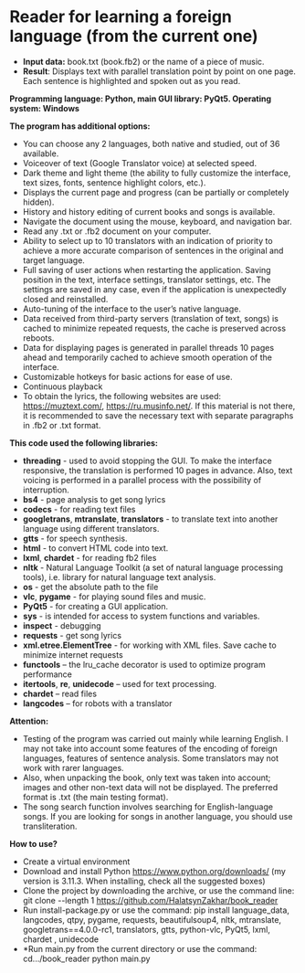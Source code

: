 # **Reader for learning a foreign language (from the current one)**

- **Input data:** book.txt (book.fb2) or the name of a piece of music.
- **Result**: Displays text with parallel translation point by point on one page. Each sentence is highlighted and spoken out as you read.

**Programming language: Python, main GUI library: PyQt5. Operating system: Windows**

**The program has additional options:**
- You can choose any 2 languages, both native and studied, out of 36 available.
- Voiceover of text (Google Translator voice) at selected speed.
- Dark theme and light theme (the ability to fully customize the interface, text sizes, fonts, sentence highlight colors, etc.).
- Displays the current page and progress (can be partially or completely hidden).
- History and history editing of current books and songs is available.
- Navigate the document using the mouse, keyboard, and navigation bar.
- Read any .txt or .fb2 document on your computer.
-  Ability to select up to 10 translators with an indication of priority to achieve a more accurate comparison of sentences in the original and target language.
- Full saving of user actions when restarting the application. Saving position in the text, interface settings, translator settings, etc. The settings are saved in any case, even if the application is unexpectedly closed and reinstalled.
- Auto-tuning of the interface to the user’s native language.
- Data received from third-party servers (translation of text, songs) is cached to minimize repeated requests, the cache is preserved across reboots.
- Data for displaying pages is generated in parallel threads 10 pages ahead and temporarily cached to achieve smooth operation of the interface.
- Customizable hotkeys for basic actions for ease of use.
- Continuous playback
- To obtain the lyrics, the following websites are used: https://muztext.com/, https://ru.musinfo.net/. If this material is not there, it is recommended to save the necessary text with separate paragraphs in .fb2 or .txt format.

**This code used the following libraries:**

- **threading** - used to avoid stopping the GUI. To make the interface responsive, the translation is performed 10 pages in advance. Also, text voicing is performed in a parallel process with the possibility of interruption.
- **bs4** - page analysis to get song lyrics
- **codecs** - for reading text files
- **googletrans**, **mtranslate**, **translators** - to translate text into another language using different translators.
- **gtts** - for speech synthesis.
- **html** - to convert HTML code into text.
- **lxml**, **chardet** - for reading fb2 files
- **nltk** - Natural Language Toolkit (a set of natural language processing tools), i.e. library for natural language text analysis.
- **os** - get the absolute path to the file
- **vlc**, **pygame** - for playing sound files and music.
- **PyQt5** - for creating a GUI application.
- **sys** - is intended for access to system functions and variables.
- **inspect** - debugging
- **requests** - get song lyrics
- **xml.etree.ElementTree** - for working with XML files. Save cache to minimize internet requests
- **functools** – the lru_cache decorator is used to optimize program performance
- **itertools**, **re**, **unidecode** – used for text processing.
- **chardet** – read files
- **langcodes** – for robots with a translator

**Attention:**
- Testing of the program was carried out mainly while learning English. I may not take into account some features of the encoding of foreign languages, features of sentence analysis. Some translators may not work with rarer languages.
- Also, when unpacking the book, only text was taken into account; images and other non-text data will not be displayed. The preferred format is .txt (the main testing format).
- The song search function involves searching for English-language songs. If you are looking for songs in another language, you should use transliteration.

**How to use?**
- Create a virtual environment
- Download and install Python https://www.python.org/downloads/ (my version is 3.11.3. When installing, check all the suggested boxes)
- Clone the project by downloading the archive, or use the command line: 
git clone --length 1 https://github.com/HalatsynZakhar/book_reader
- Run install-package.py or use the command: 
pip install language_data, langcodes, qtpy, pygame, requests, beautifulsoup4, nltk, mtranslate, googletrans==4.0.0-rc1, translators, gtts, python-vlc, PyQt5, lxml, chardet , unidecode
- *Run main.py from the current directory or use the command: 
cd.../book_reader
python main.py
